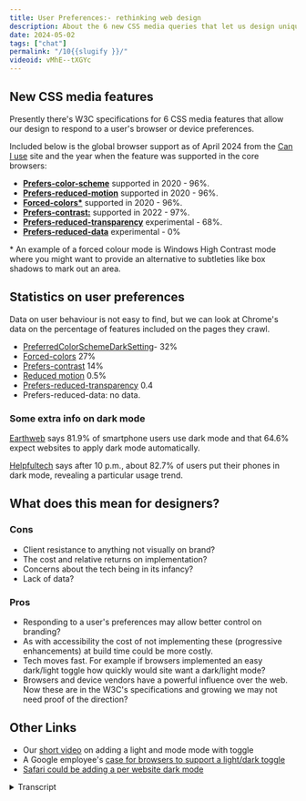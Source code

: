```yaml
---
title: User Preferences:- rethinking web design
description: About the 6 new CSS media queries that let us design unique experiences according to the preferences the website visitor sets in their device or browser.
date: 2024-05-02
tags: ["chat"]
permalink: "/10{{slugify }}/"
videoid: vMhE--tXGYc
---
```


New CSS media features
----------------------

Presently there's W3C specifications for 6 CSS media features that allow our design to respond to a user's browser or device preferences.

Included below is the global browser support as of April 2024 from the [Can I use](https://caniuse.com/) site and the year when the feature was supported in the core browsers:

*   **[Prefers-color-scheme](https://developer.mozilla.org/en-US/docs/Web/CSS/@media/prefers-color-scheme)** supported in 2020 - 96%.
*   **[Prefers-reduced-motion](https://developer.mozilla.org/en-US/docs/Web/CSS/@media/prefers-reduced-motion)** supported in 2020 - 96%.
*   **[Forced-colors\*](https://developer.mozilla.org/en-US/docs/Web/CSS/@media/forced-colors)** supported in 2020 - 96%.
*   **[Prefers-contrast:](https://developer.mozilla.org/en-US/docs/Web/CSS/@media/prefers-contrast)** supported in 2022 - 97%.
*   **[Prefers-reduced-transparency](https://developer.mozilla.org/en-US/docs/Web/CSS/@media/prefers-reduced-transparency)** experimental - 68%.
*   **[Prefers-reduced-data](https://developer.mozilla.org/en-US/docs/Web/CSS/@media/prefers-reduced-data)** experimental - 0%

\* An example of a forced colour mode is Windows High Contrast mode where you might want to provide an alternative to subtleties like box shadows to mark out an area.

Statistics on user preferences
------------------------------

Data on user behaviour is not easy to find, but we can look at Chrome's data on the percentage of features included on the pages they crawl.

*   [PreferredColorSchemeDarkSetting](https://chromestatus.com/metrics/feature/timeline/popularity/3581)\- 32%
*   [Forced-colors](https://chromestatus.com/metrics/feature/timeline/popularity/3870) 27%
*   [Prefers-contrast](https://chromestatus.com/metrics/feature/timeline/popularity/3869) 14%
*   [Reduced motion](https://chromestatus.com/metrics/feature/timeline/popularity/4364) 0.5%
*   [Prefers-reduced-transparency](https://chromestatus.com/metrics/feature/timeline/popularity/4635) 0.4
*   Prefers-reduced-data: no data.

### Some extra info on dark mode

[Earthweb](https://earthweb.com/how-many-people-use-dark-mode/#How_Many_People_Use_Dark_Mode_in_2023) says 81.9% of smartphone users use dark mode and that 64.6% expect websites to apply dark mode automatically.

[Helpfultech](https://helpfultech.net/dark-mode-usage-statistics-2024.html) says after 10 p.m., about 82.7% of users put their phones in dark mode, revealing a particular usage trend.

What does this mean for designers?
----------------------------------

### Cons

*   Client resistance to anything not visually on brand?
*   The cost and relative returns on implementation?
*   Concerns about the tech being in its infancy?
*   Lack of data?

### Pros

*   Responding to a user's preferences may allow better control on branding?
*   As with accessibility the cost of not implementing these (progressive enhancements) at build time could be more costly.
*   Tech moves fast. For example if browsers implemented an easy dark/light toggle how quickly would site want a dark/light mode?
*   Browsers and device vendors have a powerful influence over the web. Now these are in the W3C's specifications and growing we may not need proof of the direction?

Other Links
-----------

*   Our [short video](https://www.youtube.com/watch?v=eZTB4rH7Wh8) on adding a light and mode mode with toggle
*   A Google employee's [case for browsers to support a light/dark toggle](https://www.bram.us/2024/04/13/what-if-you-had-real-control-over-light-mode-dark-mode-on-a-per-site-basis/)
*   [Safari could be adding a per website dark mode](https://www.xda-developers.com/apple-adding-per-website-dark-mode-safari/)

<details>
<summary>Transcript</summary>

\[00:00:05\] **Nathan Wrigley:** Welcome to the No Script web show about modern web design, where we look at what we can build today with minimal software and skills. Today we’re talking about the new CSS media queries that let us design unique experiences according to the preferences website visitors set in their browser or device.

This is relatively new and increasingly popular, but it also challenges the way we have traditionally approached web design. So David. Are you feeling challenged?

\[00:00:35\] **David Waumsley:** Yeah, I’ve been really challenged actually. a little while back I did a, short video on light and dark mode and it opened up so much about being able to, or actually in our case, not being able to use, I.

some of the new CSS properties for that. yeah. But we did agree though that you would not call me challenge, but call me special from now

\[00:00:58\] **Nathan Wrigley:** on.

\[00:00:59\] **David Waumsley:** You are special,

\[00:01:00\] **Nathan Wrigley:** David. Okay. that’s absolutely fine by me. I guess the interesting thing here is that we really are heading into a new era where it’s possible for the person viewing the webpage to have some sort of, some ability to change various things in the past until almost.

Let’s say now what is what you get. dear viewer, I’m gonna serve you up a website and this is what you’re gonna see. But now we’ve got the option to, to interact with that a little bit, which makes life a little bit more interesting, maybe a little bit more challenging. Shall I show our webpage so that we can begin this episode properly?

\[00:01:40\] **David Waumsley:** yeah. The show notes. I agree. we started this show really, I guess on the premise that, Everything had changed and we were looking at intrinsic design and we were looking at how we had to give up the idea that we would be setting our designs to some fixed width or something. It had to be squishy.

And I think this is, on a similar vein, we now have to give up the idea that perhaps we’re choosing the colors that everybody’s gonna get or even the interactions, So I think, we’re having to get a little bit more abstract all the time, or a little bit more removed away from traditional, print design all

\[00:02:19\] **Nathan Wrigley:** the time.

Yeah. I guess SAS apps and things like that have had bits of this for a while, haven’t they? you’ve been able to tweak the way that, so for example, Facebook looks in certain ways and what have you. but it’s coming under the banner of user preferences and the idea being that anybody can decide a whole bunch of different things, and it’s not just.

the light and dark mode, although that was covered in the previous episode nine. By the way, if you want to follow the show notes for this, our website is no script show and then you just append the number of the episode after the forward slash So this will be, episode 10, so it’s no script show, slash 10, and you can see that on the screen right now.

So shall we begin with these new CSS media features then? Yes, we’ve got six of ’em

\[00:03:08\] **David Waumsley:** and we’ve listed them here. And the first one we know about because that’s what we’ve just been talking about, which is prefers color scheme, where we can set things to dark or light mode so we can do a separate design for dark and light with this, and perhaps in the future, certainly in the spec for no preference at all.

So we could have three alternatives. Plus what we regularly will theme, So we’ve got that.

\[00:03:36\] **Nathan Wrigley:** We’ve got, can I just pause you there just for one moment? So I can see that we’ve got a link here, which is, we’ll probably click on in a minute, but you’ve got this supported in 2020 and that comes from, can I use, and then what’s this, 96% that’s next to it.

it seems like quite a high. Yeah. Sorry.

\[00:03:53\] **David Waumsley:** Yeah, for those, yeah. So this is, can I use, has given us the percentage rounded up. I haven’t put the dots. Something, as it presently stands where we’re in April, 2024. so that’s, the browsers who. supporting these different features. So yeah, 96% and of course it’s higher with, can I use, if we look just at the UK or us with that, and I’ve put supported since 2020 because that’s when all the core browsers we were talking about, baseline before, and it, would it meet all of those core browsers there.

the next one, shall we just, we will list them all out, shall we? One is, yeah. Let’s list them out and then explore. Yeah. Is preferred reduced motion where we can decide whether we are going to include some of the animations that we might put into, whether we just make animations, something that.

Only those people who are specifically not set a preference for. I think, again, this is pretty similar statistics on this one. So it’s again, at 96% been supported in the core browser since 2020. And we have forced colors, which I oddly I didn’t even know about this one. Nope. And no, and this again, it’s been out for the same length of time.

It has the same can I use and. It appears to be used quite a lot, but it’s, referring to, or at least the MDN records gives us something. An example of it might be Windows High Contrast Mode, where if somebody set that up, then we might need to have some other styling. So for example. And it’s the one that they use.

it will make all the drop shadows, the subtle drop shadows evaporate. So if we wanted to section out an area, we might need to put a clear border around it for those people who have chosen to have a, false color with a theme,

\[00:05:53\] **Nathan Wrigley:** I. And is this something that’s, ’cause I noticed you’ve got a little asterisk next to that one, which then is highlighted, be below.

You gave an example of Windows, high contrast Mode. Now I’m not familiar with that because I have a Mac. is that some sort of setting that you set up in Windows to say, I, for the eyesight that I’ve got, I would prefer everything to be really of, a high contrast across the whole os.

So it’s not just in the browser, it’s on everything that Windows shows you.

\[00:06:23\] **David Waumsley:** Do you know what, this is where I’m a bit under prepared with this one. Okay. Because I do know there are some themes that you can put on, ’cause I, played around with those and there’s a really kind of high contrast theme I think in there as I understand it, that you could just pick, there are other ones, so you could just overwrite basic colors.

So I think it is that, okay, that’s okay. It’s one to explore. It’s okay. Yeah. There’s things, for us to learn as well. Okay. Okay. And there’s also prefers contrast as well, which may be a separate setting on, that one. So, we’ve got the, oh, sorry, I’ve skipped over one here. I’m looking at other notes.

So we’ve got force colors, which is asterisk, which is the one where that could apply when someone set up a theme that would make sense and prefers contrast, which I believe is a setting that you might choose. To go across all boards, without a theme if you like. Okay. So I think that’s the separation between those two.

And they, sorry, can I just

\[00:07:21\] **Nathan Wrigley:** drill down into that? So forced colors is, where you, are enforcing a predetermined set of colors that, that, you want to be there and prefers contrast is a bit more ephemeral. It’s a bit, okay. we want high contrast, but we’re not specifying the color palette.

\[00:07:40\] **David Waumsley:** Yeah. Okay. I think that’s the case. Yeah. We should have been a bit more prepared with this one, but I do know there’s themes in windows where you could force those kind of colors, and I think the height prefers contrast is just a setting that you might just generally want in the same way that you have setting that increases your font size across, The board uhhuh. and then we’ve got re prefers reduced transparency. Oh, I didn’t cover the contrast. That’s at, 97%. Yeah. And again, this is supported a bit later. That’s 2022 prefers reduced transparency. It’s still experimental. But, it’s only not supported in Firefox and Safari as we’re talking about this, so it’s still got a 68%.

Can I use? you can, people are still using that. And what that is totally experimental is the last one, which is prefers reduced data. And that’s only available behind a flag, I think in Chrome. Okay. Or edge. Edge and, odd, oddly opera, which isn’t counted as one of the core. So they’ve all got it ready to go behind a flag.

But yes, the reduced data is. A way of us being able to say someone slicks that as their preference. Then how we might honor that might be by. Not loading some custom fonts, being able to just use, say, fonts instead. So if they’ve chosen that we, don’t load that or we don’t load some big images or video or something like that, or serve something as an alternative to that.

So

\[00:09:20\] **Nathan Wrigley:** shall we just very quickly dip into each of these links one at a time and just read the top paragraph? ’cause it might even educate us. Yeah, sure. Bits that we missed, okay. So we’re gonna go for the first one, which is prefer. Prefers color scheme, and we’re gonna end up on the M-D-M-M-D-N web docs.

And it says here, the prefers color scheme CSS media feature is used to detect if a user has requested light or dark color theme. So it’s binary, on or off. A user indicates their preference through an operating system setting. EG light and dark mode. I don’t know if you have ever implemented this, but I’ve got dark mode set across the board on every device that I own.

This is a fairly recent development for me, and it’s largely born out of my lack of battery life on a phone. That was the first thing that Dr. Drove it and I realized that I was saving. Battery by having the black screen instead of the light screen, ’cause you’re not like illuminating the pixels. And it made a real difference.

But then I started to explore what it was like on the Mac, and then I started to hear all sorts of things about, the environmental impact because it’s using less battery power. Is there is an impact on that and it’s in, on my Mac. it works. Some things, are obviously not honoring it.

We’ll probably see some things in a moment that don’t honor it, but on the whole, as you can see here, I don’t know if you’ve got yours switched off. This webpage to me looks like this. It’s black over where you are. Have you got this as black or as white? If you don’t have that switched on. Yeah,

\[00:10:53\] **David Waumsley:** I have no preference set, so I get white and I get it.

Also if I set it to light as well. So there is one thing in that, that it actually is not a complete spec because it does give us an option to put in some code that we’re going to have to start it for people who set it to dark, to set it specifically to light. but light and no preference tend to go together at the moment.

But in the future, there may be spec four. it’s not supported in the browsers at the moment, but for no preference.

\[00:11:26\] **Nathan Wrigley:** Yeah. Okay. alright. Okay, let’s go to the next one then. But that was, gave us a bit of an overview. So this is prefers reduced motion. I think you covered that probably. but it says here, the prefers reduced motion CSS media feature is used to detect if a user has enabled a setting on their device to minimize the amount of non-essential motion setting is used to convey to the browser on the device that the user prefers an interface that removes, reduces or replaces motion.

Based animations, and I know that there are some people that I know who really suffer when they look at animations on websites that it actually causes something akin to, being on a fairground ride or something like that. You either get this real sense of nausea from it. I, do not have this at all.

I could watch any amount of motion on a screen and it wouldn’t interfere with me at all. But I know that this really does make people feel quite unwell, which is. Which is interesting. anything to add to that?

\[00:12:27\] **David Waumsley:** No, nothing but people can have it temporarily where they, often something with an ear infection can throw out people’s balance and they find it very difficult then to cope with anything that’s moving around on a page.

I.

\[00:12:40\] **Nathan Wrigley:** Yeah. But that’s a really interesting one that there’s, a medical aspect to that. Yeah. Which is you can very rarely say that about, web design, that they’re gonna have some impact on people’s actual, physical state. Okay. Forced colors. Let’s just run through these quickly. I. Forced colors, is used to detect if the user agent has enabled a forced colors mode where it enforces.

So here we are a user chosen limited color palette on the page. An example of a forced colors mode is windows high contrast mode. Okay, shall I move on to the next one? Okay, just quickly nipping through these prefers contrast, is used to detect whether the user has requested the web content to be presented with a lower or higher contrast.

So I’m a little bit unsure about what the actual difference with forced and prefers is. Yeah.

\[00:13:33\] **David Waumsley:** Yeah. Yeah. Okay. I, think, I got it right. Just having a quick Google search here does look like on the contrast themes that you can have. So I think the force colors is because the force schemes will force their own color.

Okay. On the, okay. and I think the high contrast is simply just a, generally boosting up your contrast across all sites, but generally it will deliver. Got it. Got it. The site as it is where the, themes, I think as I’ve only tested it out once and it was a very uncomfortable experience when I put it on one of their dark themes, I put it on, it was difficult to, for me to view some of the websites because,

\[00:14:09\] **Nathan Wrigley:** okay.

\[00:14:10\] **David Waumsley:** they did, we’ve gone for subtlety a lot more these days. We have these kind of drop shadows to mark out little areas and we think that’s really wonderful, but they just obliterated. As soon as you go into one of these themes, you just, Yeah. You can’t tell what the area is.

\[00:14:23\] **Nathan Wrigley:** Yeah. Yeah.

okay. So that’s, highlighted that. So we know that one is a bit more profound than the other, let’s put it that way. Okay. prefers reduced transparency, is used to detect if a user has enabled a setting on their device to reduce. The transparent or translucent layer effects used on the device.

Switching on such a setting can help improve contrast and readability for some users. Okay. Anything to add to that, or shall I go on?

\[00:14:49\] **David Waumsley:** No, nothing. We do use a lot of opacity on things, and again, it’s this sort of subtlety, which, you know. Some people just can’t see it, can they? So they want that reduced.

Yeah.

\[00:14:59\] **Nathan Wrigley:** yep. And then this one, which is prefers reduced data, is used to detect if a user requested that web content consumes less internet traffic. And obviously the links you’ll be able to find on the show notes and, really we’ve just. Literally scratch the surface because each of these pages will give you information not only about where it’s supported, but how to implement it along with code snippets and, what have you.

So there they are on no script show slash 10. Okay. So should we move on from there or do you want to explore that more? Yeah.

\[00:15:33\] **David Waumsley:** There’s, some extra statistics that, let’s talk about the statistics. ’cause there isn’t much available If we want to know about a user’s behavior, as far as I know, I’d love it if somebody told me otherwise.

But we can, and we’ve listed out the, Google’s own data, which is, what is browser is finding are features that have been included on the pages that they crawled.

\[00:15:57\] **Nathan Wrigley:** Okay, so are you basically saying that the number that we’re showing on the screen, so this one for example, is showing 32%. They’re saying that on 32% of the websites that they’re crawling, they’ve detected this.

Somebody has implemented, gosh. 32% that. Wow. Okay.

\[00:16:14\] **David Waumsley:** I know. And it doesn’t, really surprise me actually now because I’ve just become aware after a long time of not that dark is quite popular. More than I thought. But actually the next one, so our forced colors, which is, if we’ve got it right, is all about people who are choosing a theme.

It seems that people are. According to Crows, if we’ve understood it correctly, the 27% of people, so 27%

\[00:16:43\] **Nathan Wrigley:** percent of

\[00:16:44\] **David Waumsley:** websites

\[00:16:44\] **Nathan Wrigley:** or pages, right? So 20% of shipped websites, things that you can go and browse on the internet, have the capability to force. You can. You can. Yeah. Or, to they honor it.

\[00:16:58\] **David Waumsley:** You know they’re going to,

\[00:16:59\] **Nathan Wrigley:** yeah. That’s a better way of saying it. Yeah. Nice. Wow, that’s actually staggering. Yeah. I would’ve thought that number would’ve been in the low single digits. Yeah. but that just shows essentially what a, bad web, a bad website designer I am, these things have gotten lost.

and yet there they are. 27% of websites have been shipped with this so that it can be honored. Sorry, of inter, so anyway, I should say preferred color scheme, dark setting. That was 32% forced colors, 27%. You carry on down the list if you like.

\[00:17:34\] **David Waumsley:** Yeah. and the next one is preferred contrast coming in at 14% or 14% of pages that they crawl.

Have some code in there that is honoring that. contrast preference, reduced motion. Now we drop down quite a lot to, 0.5%. For that, and that’s rounding up on that one. So that isn’t being used much ’cause it’s newer and not so well supported, Prefers reduced transparency. We’ve got 0.4% and finally we’ve got nothing for prefers reduced data because it’s experimental and it’s only behind flags.

So

\[00:18:15\] **Nathan Wrigley:** I love what you’ve written there. Prefers reduced data. No data. that’s ideal. That’s the way it should be. but okay. That shows a precipitous drop. So the, color, the col, the bits and pieces with the coloring of the website, the dark, the light. The force color, the prefers contrast.

That’s, been taken up. that is started to ship and is now, it’s getting to be in the sort of high 30, sorry, the, low thirties in some cases, but the motion ones. The transparency one. In this case real. This is new. Nobody’s going for that yet, but we know at least that it’s available in most of the browsers so it could start to become an important topic in the near future.

\[00:19:00\] **David Waumsley:** Yeah, I’m surprised the reduced motion isn’t supported so much because it’s been around for quite a while in terms of the call support and in my circles, it seems to be talked about quite a lot about using animation and an awareness generally of accessibility and wanting to, not give people problems.

So I’m surprised that’s a low. I hope we’re interpreting these figures, but there’s not much on it from the users. Point of view, knowing user’s behavior. The, we’ve only got, if you like, what fellow developers are putting into their code as some indication about what’s growing and,

\[00:19:33\] **Nathan Wrigley:** but I guess the motion one.

I’m trying to think of my recent browsing history, and I am really struggling to think of something that I’ve looked at in the last week where there was any animation at all. Ah, the majority of where I end up, so it’s newspapers, it’s web design, tutorials, things like that. There isn’t anything in that I can think of as animation, so I just wonder if.

The message about let’s, should we just not bother with animation? Because is it really needed? I wonder if that message is coming across and so people are just not implementing it because there’s not a lot to implement. There’s not a lot to switch on or switch off ’cause they’ve foregone the option to have animation.

I don’t know. I’m pure guesswork. Yeah, it’s a really good point because

\[00:20:18\] **David Waumsley:** I think people are more conscious about adding it, but I thought it might be included. even on. Our site. There’s a bit of animation. In fact, if you would go to the, there’s a little back to the top scroll button, and if you click on it, it animates, scrolls up.

You can, in fact, you could probably do it if you scroll down on there. Scroll down to the bottom. to the bottom, just right there. Click that. Yeah. Yeah. And that’s, there it is. scrolling up with some animation. Now actually, if you had your preference set, it wouldn’t do that because I actually have included the code already.

To, if it’s, only there, if there’s no preference, if you said that you don’t want motion, it’ll go so to the top. Straight to the top, right? So I imagine even if you are right, which I think is interesting, that’s probably coming into play as well. But I think simple things like that are often built into a lot of sites, and I would suspect it’s one of those things where you would want to use this.

To get rid of that for those people. Yeah. Specifically don’t want any animation, but, yeah.

\[00:21:19\] **Nathan Wrigley:** can I just ask you, because I know that you are implementing some of these bits and pieces, and it might be curious for the, listener or the, the viewer depending on where you come in. so how, are you actually implementing that?

So you mentioned that you put in the code for the, let’s say, reduced motion. Yeah. what does that look like? Where does it sit? How complicated is that to implement? And also how does the user actually set it? How do you, as a user of webpages, how do you say, I want no motion, please. How do you,

\[00:21:49\] **David Waumsley:** this is the thing.

You have to put that in your. I don’t know if it’s in the browser settings. I think this has to be in your device for this. It is just showing how little we are prepared for this. in terms of me being able to implement it, it’s very easy. I just need to put that in this particular media query. In fact, now you put me on the spot ’cause I’m just quickly trying to search now for my code on that.

No, it’s okay. We can

\[00:22:14\] **Nathan Wrigley:** probably go to the, oh look, isn’t that interesting? The MDN pages, which we showed a moment ago, respected my dark mode, but the Chrome platform status page, which we just clicked on, has not, it’s decided to show me it, in white. So yeah. Okay. That’s, that’s interesting. Sorry, I was buying you a bit of time there, David.

\[00:22:34\] **David Waumsley:** Yeah, it’s no good ’cause I still haven’t found it in my code, but it was a very simple thing to just wrap that in. basically I think I put it in a media query that was saying, has no preference, then put the scroll animation in there. and that’s, it’s as simple as that, but that’s fine.

\[00:22:51\] **Nathan Wrigley:** Yeah, the purpose of today wasn’t to explain how to do it, it was more to illustrate the fact that these things are, available and, yeah, become more important in the future.

however, they are, discovered by the user browsing the website. Do you wanna go on to, the bit at the bottom about more dark mode, or have you got more to say on that?

\[00:23:08\] **David Waumsley:** Yeah. Yeah, no, I, think that’s it. I think I was right with, it’s a device only rather than a browser that you can set for no motion.

But I could be wrong on that. Maybe browsers will start introducing that. yeah, there is some extra information ’cause that’s all we could really find about users’ behavior rather developers. And we’ve got a couple of quotes and I dunno how reliable they are, but you can go and check ’em out for yourself.

So we’ve got earth, web. Who are saying, maybe you can read that out there. Yeah, so Earth

\[00:23:39\] **Nathan Wrigley:** Web, the, website there, a quote that David’s found is, 81.9%, they call it 82% of smartphone users use dark mode. And that 65%, 64.6 expects expect websites to apply dark mode automatically. That figure. Seems so far skewed to that side with the experience that I have in my life.

Yes. so I’m not gonna contest whether it’s valid or not. I’m sure that they’ve done the, polling and the research, but if I was to tell you about the people that I’ve interacted with over the last week or month. Almost nobody on their mobile device that I know has, even an inclination of what dark mode or light mode is.

and everything is just in the default that the, the device ships with. but I know for my part, I have implemented that. So I am in that 65% there. but they seem surprisingly high to me. Yeah, and I’ve

\[00:24:44\] **David Waumsley:** seen another, about specifically looking to people like us, people who build sites or developers, and that kind of, then it’s really high eighties, maybe even reaching nineties that I’ve seen of people who prefer dark mode, which of course is something that if you work is something like VS code to do the actual coding, you’re gonna get a default.

And I, I don’t know anybody who codes these days in. a light mode. But, so yeah, it is a surprising statistic. the only, I’ve only got one other site which went out last year where I’ve implemented dark mode and I thought we’re moving towards this. I keep hearing more and more about this.

And, I’ve got all I’ve got to go on as the statistics from that is my own observations by looking at Microsoft’s clarity. Where does screen recordings? Yeah. So that’s the only thing. And I have looked through, hundreds of these screen recordings over the time and my. Estimate would be somewhere over 10% have come in and, but probably still under 20% have come in on dark mode.

I, to this point, I, there’s a toggle to this point. I haven’t seen anyone swap. Use that to swap their preference. Interesting enough. Interesting. But the, but that’s much lower than what you would hear. there’s various statistics on this about promoting dark mode, which are always high, but it’s, that’s quite low.

But when I think about it, that would be expected because this website we know is for. middle-aged people plus who are in the UK and primarily coming in on desktops. yeah. Yeah. So I think it’s skewed to the lower end naturally, if our, an anecdotal evidence is that it’s a big trending thing, I think amongst people, younger people.

Oh, from the mobiles. Okay. So

\[00:26:41\] **Nathan Wrigley:** yeah, that’s an interesting point. So the demographics, the age, demographics in particular might be playing a part. Also, I, we were talking before we hit record, there isn’t really a, apart from doing it in the os, so on Mac, os, windows or Android or iOS, where you can set this up and you hope that the, the browser inherits that there isn’t really yet a.

A universal way of doing this within a website. There, there’s this kind of toggle thing, which I’m seeing more. So top right there’s a little slider, essentially it’s a little toggle button that goes right, yeah. Or left. And it’s got a picture symbol of a moon, symbol of a sun. And you switch it on and off, but that’s not everywhere.

And on some, even some big websites, even governmental websites, you don’t see it. So there isn’t yet this thing. Sometimes it’s buried in the footer. There’s no universal way of doing it. And actually I do wonder how reluctant people would, let’s say we set on the toggle in the top right. I do wonder how willing web developers will be and companies will be to give up that much real estate in the most important bit of the website.

For that toggle, because that’s where your, I don’t know, your contact us button goes or maybe your logo or something like that. So anyway, time will tell. Yeah,

\[00:27:57\] **David Waumsley:** I’ll just quickly cover this other from Helpful Tech. They say after 10:00 PM about 82.7, percent of users put their phone into dark mode.

and I think that’s interesting because, my only real experience with. Technology that kind of automatically does that is sat navs. they, yeah, they tend to do that. And, I think, yeah, that’s probably very likely. I, you touched on something which I covered in my short video, before that, and we were, we’ve been talking about this on, I guess we should bring it in.

there is, As I was trying to implement our light and dark mode for the, redesign of the site, I decided that we must have a toggle because it’s okay honoring those preferences that are set in someone’s device or their browser, but they may not always want it, and if they have got it set, they might not like the dark mode.

You’ve given someone right, right on your site, and they may at different points in the day. Or different types of content want to swap. So we end up with the toggle and suddenly we have a dilemma because something which we could do with CSS, honor those people’s preferences if we want to toggle them. It, you’re gonna have to do that on a page by page basis to make the CSS that we’ve been given work. And that’s a terrible experience. So we then end up using JavaScript to store site-wide disc, preference that you’ve set, so you can turn it off and know it’s there and have the control. So we get into this and then this becomes an argument.

By a Google employee called Bramos Van Dam. It’s not in the notes here, but he has put forward a little test of a. A button that you can have in the browser. He’s been making the argument for a couple of years that this should be, the toggle button, should be a feature on a side by side basis that should be in your browser rather than every website having to reinvent the wheel, put this extra code in,

\[00:30:00\] **Nathan Wrigley:** so the something equivalent.

So if you look on my. screen here. I’ve obviously got A load of chrome extensions here. But to the right of them are, these are browser based things. They look like extensions, but they’re actually coming from the browser. So it’s, toggling on and off the, sidebar and things like that.

His suggestion is something like this, right? That you would have a, button maybe up here in the browser and you’d click it. Click it again, on off. Dark mode, like mode, dark mode like mode. And the browser would take on the responsibility of remembering that on the no script show website you want dark.

So when you come back you’re just good to go. And that feels nice as well because that could ship, that’s one of the settings that could sync between devices. So if you’ve got Brave, I’m using Brave. if you’re using Brave on a mobile phone and another computer. It would sync that data and be able to transfer it so that your experience is the same wherever you go.

That seems like the right way of doing it. Yeah.

\[00:31:01\] **David Waumsley:** Yeah. And also, since finding that, I also discovered, and this is some time back, but there is an article in its link below on our other links on the show’s website, but Safari a couple of years back 2022, there was talk coming out that they were considering putting this very thing into Safari browsers.

So I do think it does seem logical that they will provide this choice. It. Following the people I follow now, a lot of people have implemented light and dark modes and realized on their own designs that just leaving it to a browser or device setting isn’t enough. You need to be able to give people a toggle, and as soon as you get the toggles, you get that extra code.

You also get another issue with some, logos, and I’ll talk about this in a short video because suddenly you want a light and a dark mode. and you maybe have to serve up again with JavaScript, that, or do it with a background image. But with an SVG, you can include the prefers. Color scheme and you can change your SVG to respond.

Yeah. So it’d be wonderful if we can just get it down to HTML and CSS being able to, and let the browsers do the toggle for us all.

\[00:32:13\] **Nathan Wrigley:** Yeah. Yeah. I guess one of the things is that, so I’m just gonna scroll back up the page. So just in, in this show, we’ve covered, color schemes, reduce motion force colors, contrast transparency data, that’s quite a lot of toggles.

if that were to be on the website, the whole of. Discuss a whole area of toggles that you’ve gotta toggle on and off, make decisions. And if you just set that up in the browser, you know the, maybe the first time you install it, that’s part of the onboarding experience. do you typically like large light or dark?

Do you typically want reduced motion, et cetera? Then that being handled by the browser, in every case, in every single one of those feels like the right way. To begin that journey?

\[00:32:57\] **David Waumsley:** yeah. I wonder, the light and dark one is because I think it’s come up. all of these things you should be able to find in your device or your browser anyway, the ones that are listed, of course, it’s now with the light and dark on a site by site basis that you decide to, so I, think if you went for no data, you wouldn’t decide that you wanted that on a site by site basis.

Yeah. and the same as contrast. So I think it’s the light and dark mode that stands out as something different where, our behavior dictates that actually we want to be able to choose. yeah. But on a side by side basis, where the others, I’m not sure, I think they could be set in the, I. In your settings then be good.

yeah. if you do have an issue with motion, then you’ll, want all of your websites. You probably want that

\[00:33:44\] **Nathan Wrigley:** everywhere. Yeah, exactly. I think that was what I was trying to say. I probably didn’t communicate it very well, but, yeah. Okay, so we’re on the 38 minute mark.

Shall we just wrap up with these pros and cons? Do you wanna go through that of what it means for people working. Building website. Yeah,

\[00:33:58\] **David Waumsley:** exactly. There was just maybe, I think we’re both agreed on this one, but what we might get, I think it’s worth trying to implement some of these things, but what we might get is the client’s resistance on the con side here of doing anything that’s not visually on brand.

\[00:34:14\] **Nathan Wrigley:** Yep.

\[00:34:14\] **David Waumsley:** Yep. that we might be some cost, versus relative returns on implementation if we all have to do and concerns about this is tech in its infancy, which I think when we’re having this debate about the, whether we should be having a switch in our browsers to switch from dark and light mode, I think it shows us how we are in an infancy with that one.

And as we were showing in, there’s a lack of data about our actual. Users are behaving. But I think the counter to that, is the thing that I’ve put on the pro, which would be responded to a user’s preferences, would probably allow us to control the branding better, because if users are going to increasingly override it with themes that they get from their browsers because they get used to that.

Or they’re just setting things up, then you lose your control over your branding anyway. You might think it’s fine ’cause it works on yours. So I think it’s a way of doing that. I think when it comes to. the cost of these things. I think it probably as a lot of these fall under accessibility in some form or another, then implementation early on is probably going to save extra cost later.

Retro fitting is more expensive than just doing it at the start. Always. Yeah. Yeah, exactly. And I think that’s it. And I think in some ways we, can already see, we didn’t actually look at. Did we look at any of those growing statistics? It does look like everything’s on the growth. We’re moving to a more, user preference based.

web, I think.

\[00:35:46\] **Nathan Wrigley:** Yeah. Some of the links that we have on this page link to the Chrome documentation and their polling, as we said, the pages, yeah. The graphs are always, inexorably rising up. They don’t seem to be going down. So this is a trend without a doubt. Yeah. Sorry, interruption. Yeah.

\[00:36:02\] **David Waumsley:** No, and I think there’s more people these days who will know about things that are already.

Most of the browsers are reading mode where you can just wipe out all of the design anyway. So I think people are, getting smarter and I, it does to me, I dunno about you. It feels like with a lot of things we are moving away from, I. How we used to look at the web, particularly, people who paid us to design websites were because they were marking out their space in this new area to do their marketing and print was what everybody knew.

Where I think where this moves us a little bit back to the fact that, the web is still, this kind of information sharing platform. Yeah. And we need to provide whatever we are selling within that framework and be part of the general web so we can give. Use us, the experience we have to fit in, if you like, with yeah.

The, direction. So I think, yeah, there’s, a big change. that’s it really. there was so much more we could have talked about in this one. I think there’s a bigger debate about the light and dark mode, but, I. I think we, this is probably, we talk long enough.

\[00:37:09\] **Nathan Wrigley:** we’ve certainly supplied information.

it is pretty clear that there’s a lot that we really don’t know. but it is cutting edge. But I think what we can definitely take out of this is that this is here, it’s available, people are beginning to use it, and in some cases are using it. Not quite as a, majority, but it’s fast approaching a majority.

And, and so yeah, go and look at the show notes. Like I said, no script show slash 10 for the 10th episode. You can find all of the links there and go and explore for yourself and start having that conversation with your clients. Are we done? Yeah, we’re done. Yeah. Okay. In which case I’ll say I’ll see you on episode 11.

Thanks David. Yeah, thank you. Bye-Bye bye-Bye.
</details>
